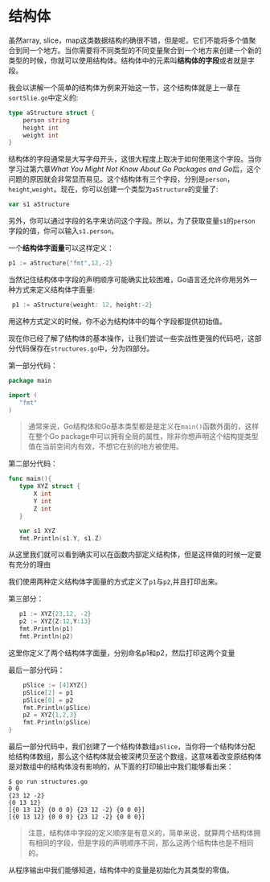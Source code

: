 # 结构体

虽然array, slice，map这类数据结构的确很不错，但是呢，它们不能将多个值聚合到同一个地方。当你需要将不同类型的不同变量聚合到一个地方来创建一个新的类型的时候，你就可以使用结构体。结构体中的元素叫**结构体的字段**或者就是字段。

我会以讲解一个简单的结构体为例来开始这一节，这个结构体就是上一章在`sortSlie.go`中定义的:
```go
type aStructure struct {
	person string
	height int
	weight int
}
```

结构体的字段通常是大写字母开头，这很大程度上取决于如何使用这个字段。当你学习过第六章*What You Might Not Know About Go Packages and Go*后，这个问题的原因就会非常显而易见。这个结构体有三个字段，分别是`person`，`height`,`weight`。现在，你可以创建一个类型为`aStructure`的变量了:

```go
var s1 aStructure
```

另外，你可以通过字段的名字来访问这个字段。所以，为了获取变量`s1`的`person`字段的值，你可以输入`s1.person`。

一个**结构体字面量**可以这样定义：

```go
p1 := aStructure{"fmt",12,-2}
```

当然记住结构体中字段的声明顺序可能确实比较困难，Go语言还允许你用另外一种方式来定义结构体字面量:

```go
 p1 := aStructure{weight: 12, height:-2}
```

用这种方式定义的时候，你不必为结构体中的每个字段都提供初始值。

现在你已经了解了结构体的基本操作，让我们尝试一些实战性更强的代码吧，这部分代码保存在`structures.go`中，分为四部分。

第一部分代码：

 ```go
package main

import (
	"fmt"
)

 ```

>  通常来说，Go结构体和Go基本类型都是是定义在`main()`函数外面的，这样在整个Go package中可以拥有全局的属性，除非你想声明这个结构提类型值在当前空间内有效，不想它在别的地方被使用。
>

第二部分代码：

 ```go
func main(){
	type XYZ struct {
		X int
		Y int
		Z int
	}

	var s1 XYZ
	fmt.Println(s1.Y, s1.Z)

 ```

从这里我们就可以看到确实可以在函数内部定义结构体，但是这样做的时候一定要有充分的理由

我们使用两种定义结构体字面量的方式定义了`p1`与`p2`,并且打印出来。

第三部分：

 ```go
	p1 := XYZ{23,12, -2}
	p2 := XYZ{Z:12,Y:13}
	fmt.Println(p1)
	fmt.Println(p2) 
 ```

这里你定义了两个结构体字面量，分别命名p1和p2，然后打印这两个变量

最后一部分代码：

```go
	pSlice := [4]XYZ{}
	pSlice[2] = p1
	pSlice[0] = p2
	fmt.Println(pSlice)
	p2 = XYZ{1,2,3}
	fmt.Println(pSlice)
}
```

最后一部分代码中，我们创建了一个结构体数组`pSlice`，当你将一个结构体分配给结构体数组，那么这个结构体就会被深拷贝至这个数组，这意味着改变原结构体是对数组中的结构体没有影响的，从下面的打印输出中我们能够看出来：

```shell
$ go run structures.go
0 0
{23 12 -2}
{0 13 12}
[{0 13 12} {0 0 0} {23 12 -2} {0 0 0}]
[{0 13 12} {0 0 0} {23 12 -2} {0 0 0}]
```

> 注意，结构体中字段的定义顺序是有意义的，简单来说，就算两个结构体拥有相同的字段，但是字段的声明顺序不同，那么这两个结构体也是不相同的。
>

从程序输出中我们能够知道，结构体中的变量是初始化为其类型的零值。
